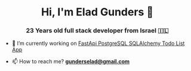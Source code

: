 <h1 align="center">Hi, I'm Elad Gunders 🌙</h1>
<h3 align="center">23 Years old full stack developer from Israel 🇮🇱</h3>

- 🔭 I’m currently working on [FastApi PostgreSQL SQLAlchemy Todo List App](https://github.com/eladgunders/todos_back)

- 📫 How to reach me? **gunderselad@gmail.com**
